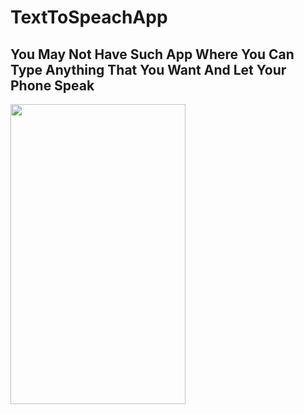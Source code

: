# TextToSpeachApp

<h2> You May Not Have Such App Where You Can Type Anything That You Want And Let Your Phone Speak </h2>

<img src="https://user-images.githubusercontent.com/83058841/124251858-fda9fd80-db43-11eb-9920-b1bd94ba72a3.png" width="280" height="480">

  
